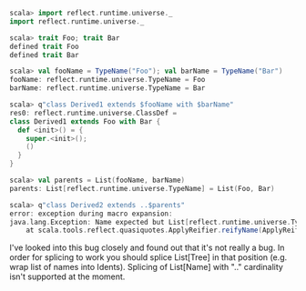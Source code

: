 ```scala
scala> import reflect.runtime.universe._
import reflect.runtime.universe._

scala> trait Foo; trait Bar
defined trait Foo
defined trait Bar

scala> val fooName = TypeName("Foo"); val barName = TypeName("Bar")
fooName: reflect.runtime.universe.TypeName = Foo
barName: reflect.runtime.universe.TypeName = Bar

scala> q"class Derived1 extends $fooName with $barName"
res0: reflect.runtime.universe.ClassDef = 
class Derived1 extends Foo with Bar {
  def <init>() = {
    super.<init>();
    ()
  }
}

scala> val parents = List(fooName, barName)
parents: List[reflect.runtime.universe.TypeName] = List(Foo, Bar)

scala> q"class Derived2 extends ..$parents"
error: exception during macro expansion: 
java.lang.Exception: Name expected but List[reflect.runtime.universe.TypeName] found [$quasiquote$1:(parents,..)]
	at scala.tools.reflect.quasiquotes.ApplyReifier.reifyName(ApplyReifier.scala:89)

```
I've looked into this bug closely and found out that it's not really a bug. In order for splicing to work you should splice List[Tree] in that position (e.g. wrap list of names into Idents). Splicing of List[Name] with ".." cardinality isn't supported at the moment. 

